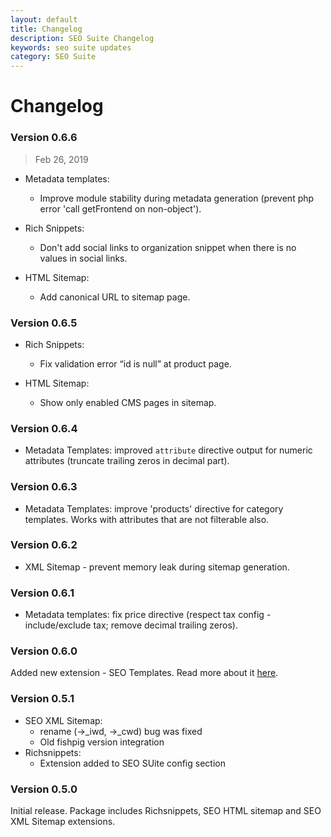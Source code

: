 ```yaml
---
layout: default
title: Changelog
description: SEO Suite Changelog
keywords: seo suite updates
category: SEO Suite
---
```


# Changelog

### Version 0.6.6

> Feb 26, 2019

 -  Metadata templates:
     +  Improve module stability during metadata generation (prevent php error 'call getFrontend on non-object').

 -  Rich Snippets:
     +  Don't add social links to organization snippet when there is no values in social links.

 -  HTML Sitemap:
     +  Add canonical URL to sitemap page.

### Version 0.6.5

 *  Rich Snippets:
     -   Fix validation error “id is null” at product page.

 *  HTML Sitemap:
     -  Show only enabled CMS pages in sitemap.

### Version 0.6.4

 -  Metadata Templates: improved `attribute` directive output for numeric attributes (truncate trailing zeros in decimal part).

### Version 0.6.3

 -  Metadata Templates: improve 'products' directive for category templates. Works with attributes that are not filterable also.

### Version 0.6.2

 -  XML Sitemap - prevent memory leak during sitemap generation.

### Version 0.6.1

 -  Metadata templates: fix price directive (respect tax config - include/exclude tax; remove decimal trailing zeros).

### Version 0.6.0

Added new extension - SEO Templates. Read more about it
[here](/m1/extensions/seo-templates/).

### Version 0.5.1

 -  SEO XML Sitemap:
     +  rename (->_iwd, ->_cwd) bug was fixed
     +  Old fishpig version integration
 -  Richsnippets:
     +  Extension added to SEO SUite config section

### Version 0.5.0

Initial release. Package includes Richsnippets, SEO HTML sitemap and SEO XML
Sitemap extensions.